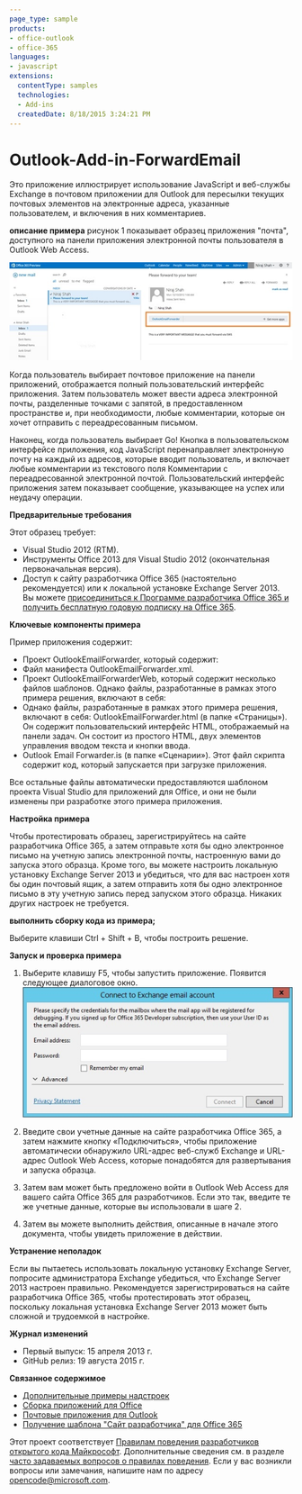 ```yaml
---
page_type: sample
products:
- office-outlook
- office-365
languages:
- javascript
extensions:
  contentType: samples
  technologies:
  - Add-ins
  createdDate: 8/18/2015 3:24:21 PM
---
```

# Outlook-Add-in-ForwardEmail
Это приложение иллюстрирует использование JavaScript и веб-службы Exchange в почтовом приложении для Outlook для пересылки текущих почтовых элементов на электронные адреса, указанные пользователем, и включения в них комментариев.

**описание примера**
рисунок 1 показывает образец приложения "почта", доступного на панели приложения электронной почты пользователя в Outlook Web Access.

![Рис. 1. Образец приложения "почта" на панели приложения.](/description/c3d5f40e-654f-493c-892d-73cc8f18b458image.jpg)


Когда пользователь выбирает почтовое приложение на панели приложений, отображается полный пользовательский интерфейс приложения. Затем пользователь может ввести адреса электронной почты, разделенные точками с запятой, в предоставленном пространстве и, при необходимости, любые комментарии, которые он хочет отправить с переадресованным письмом.

Наконец, когда пользователь выбирает Go! Кнопка в пользовательском интерфейсе приложения, код JavaScript перенаправляет электронную почту на каждый из адресов, которые вводит пользователь, и включает любые комментарии из текстового поля Комментарии с переадресованной электронной почтой. Пользовательский интерфейс приложения затем показывает сообщение, указывающее на успех или неудачу операции.

**Предварительные требования**


Этот образец требует:

* Visual Studio 2012 (RTM).
* Инструменты Office 2013 для Visual Studio 2012 (окончательная первоначальная версия).
* Доступ к сайту разработчика Office 365 (настоятельно рекомендуется) или к локальной установке Exchange Server 2013. Вы можете [присоединиться к Программе разработчика Office 365 и получить бесплатную годовую подписку на Office 365](https://aka.ms/devprogramsignup).

**Ключевые компоненты примера**

Пример приложения содержит:

* Проект OutlookEmailForwarder, который содержит:
* Файл манифеста OutlookEmailForwarder.xml.
* Проект OutlookEmailForwarderWeb, который содержит несколько файлов шаблонов. Однако файлы, разработанные в рамках этого примера решения, включают в себя:
* Однако файлы, разработанные в рамках этого примера решения, включают в себя: OutlookEmailForwarder.html (в папке «Страницы»). Он содержит пользовательский интерфейс HTML, отображаемый на панели задач. Он состоит из простого HTML, двух элементов управления вводом текста и кнопки ввода.
* Outlook Email Forwarder.is (в папке «Сценарии»). Этот файл скрипта содержит код, который запускается при загрузке приложения.

Все остальные файлы автоматически предоставляются шаблоном проекта Visual Studio для приложений для Office, и они не были изменены при разработке этого примера приложения.

**Настройка примера**

Чтобы протестировать образец, зарегистрируйтесь на сайте разработчика Office 365, а затем отправьте хотя бы одно электронное письмо на учетную запись электронной почты, настроенную вами до запуска этого образца. Кроме того, вы можете настроить локальную установку Exchange Server 2013 и убедиться, что для вас настроен хотя бы один почтовый ящик, а затем отправить хотя бы одно электронное письмо в эту учетную запись перед запуском этого образца. Никаких других настроек не требуется.

**выполнить сборку кода из примера;**

Выберите клавиши Ctrl + Shift + B, чтобы построить решение.

**Запуск и проверка примера**

1. Выберите клавишу F5, чтобы запустить приложение. Появится следующее диалоговое окно.
![Рис. 4. Диалоговое окно подключения к учетной записи электронной почты Exchange](/description/image.jpg)


2. Введите свои учетные данные на сайте разработчика Office 365, а затем нажмите кнопку «Подключиться», чтобы приложение автоматически обнаружило URL-адрес веб-служб Exchange и URL-адрес Outlook Web Access, которые понадобятся для развертывания и запуска образца.
3. Затем вам может быть предложено войти в Outlook Web Access для вашего сайта Office 365 для разработчиков. Если это так, введите те же учетные данные, которые вы использовали в шаге 2.
4. Затем вы можете выполнить действия, описанные в начале этого документа, чтобы увидеть приложение в действии.

**Устранение неполадок**

Если вы пытаетесь использовать локальную установку Exchange Server, попросите администратора Exchange убедиться, что Exchange Server 2013 настроен правильно. Рекомендуется зарегистрироваться на сайте разработчика Office 365, чтобы протестировать этот образец, поскольку локальная установка Exchange Server 2013 может быть сложной и трудоемкой в настройке.

**Журнал изменений**

* Первый выпуск: 15 апреля 2013 г.
* GitHub релиз: 19 августа 2015 г.

**Связанное содержимое**

* [Дополнительные примеры надстроек](https://github.com/OfficeDev?utf8=%E2%9C%93&query=-Add-in)
* [Сборка приложений для Office](http://msdn.microsoft.com/library/office/jj220060.aspx)
* [Почтовые приложения для Outlook](http://msdn.microsoft.com/library/office/fp161135.aspx)
* [Получение шаблона "Сайт разработчика" для Office 365](http://msdn.microsoft.com/library/fp179924.aspx)


Этот проект соответствует [Правилам поведения разработчиков открытого кода Майкрософт](https://opensource.microsoft.com/codeofconduct/). Дополнительные сведения см. в разделе [часто задаваемых вопросов о правилах поведения](https://opensource.microsoft.com/codeofconduct/faq/). Если у вас возникли вопросы или замечания, напишите нам по адресу [opencode@microsoft.com](mailto:opencode@microsoft.com).
